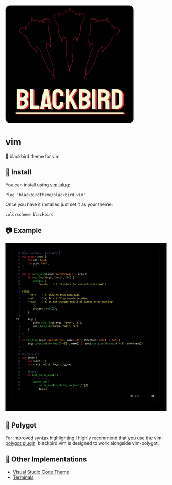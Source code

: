 <img src="./images/title.png" width="400">

# vim

🏴 blackbird theme for vim

## 🚀 Install

You can install using [vim-plug](https://github.com/junegunn/vim-plug):

```vim
Plug 'blackbirdtheme/blackbird.vim'
```

Once you have it installed just set it as your theme:

```vim
colorscheme blackbird
```

## 📷 Example

![example](./images/example.jpg)

## 🤝 Polygot

For improved syntax highlighting I highly recommend that you use the [vim-polygot plugin](https://github.com/sheerun/vim-polyglot). blackbird.vim is designed to work alongside vim-polygot.

## 🌃 Other Implementations

- [Visual Studio Code Theme](https://github.com/blackbirdtheme/vscode)
- [Terminals](https://github.com/blackbirdtheme/terminals)
